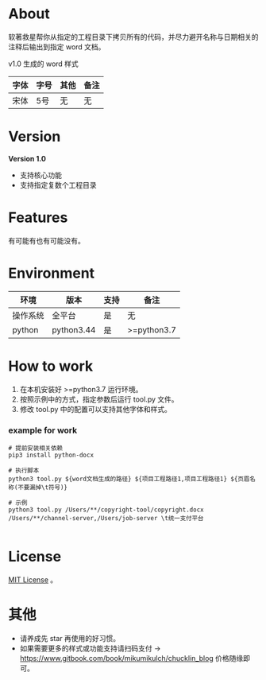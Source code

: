 # About

软著救星帮你从指定的工程目录下拷贝所有的代码，并尽力避开名称与日期相关的注释后输出到指定 word 文档。

v1.0 生成的 word 样式

|字体|字号|其他|备注|
|--|--|--|--|
|宋体|5号|无|无|


# Version

**Version 1.0**  

- 支持核心功能
- 支持指定复数个工程目录

# Features

有可能有也有可能没有。

# Environment

|环境|版本|支持|备注|
|--|--|--|--|
|操作系统|全平台|是|无|
|python|python3.44|是|>=python3.7|


# How to work

1. 在本机安装好 >=python3.7 运行环境。
2. 按照示例中的方式，指定参数后运行 tool.py 文件。
3. 修改 tool.py 中的配置可以支持其他字体和样式。

### example for work
```shell
# 提前安装相关依赖
pip3 install python-docx

# 执行脚本
python3 tool.py ${word文档生成的路径} ${项目工程路径1,项目工程路径1} ${页眉名称(不要漏掉\t符号)}

# 示例
python3 tool.py /Users/**/copyright-tool/copyright.docx /Users/**/channel-server,/Users/job-server \t统一支付平台


```


# License
[MIT License](https://choosealicense.com/licenses/mit/) 。

# 其他

- 请养成先 star 再使用的好习惯。
- 如果需要更多的样式或功能支持请扫码支付 -> 
https://www.gitbook.com/book/mikumikulch/chucklin_blog 
价格随缘即可。

